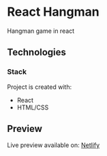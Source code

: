 # React Hangman

Hangman game in react

## Technologies

### Stack
Project is created with: 
* React
* HTML/CSS

## Preview
Live preview available on: [Netlify](https://fronom-react-hangman-preview.netlify.app/)